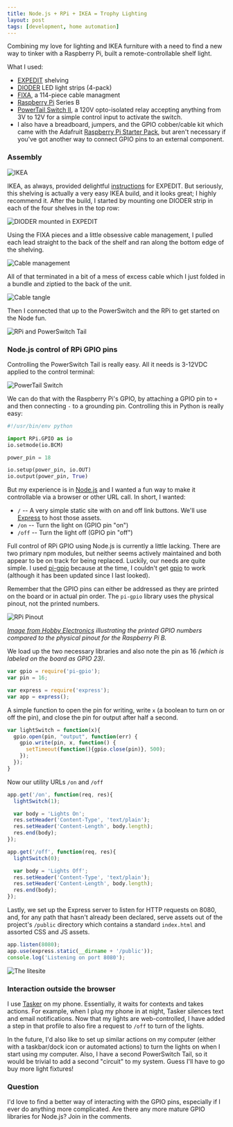 ```yaml
---
title: Node.js + RPi + IKEA = Trophy Lighting
layout: post
tags: [development, home automation]
---
```


Combining my love for lighting and IKEA furniture with a need to find a new way to tinker with a Raspberry Pi, built a remote-controllable shelf light.

What I used:

* [EXPEDIT](http://www.ikea.com/us/en/catalog/products/60255588/#/10103088) shelving
* [DIODER](http://www.ikea.com/us/en/catalog/products/20119418) LED light strips (4-pack)
* [FIXA](http://www.ikea.com/us/en/catalog/products/60169251/), a 114-piece cable managment
* [Raspberry Pi](http://www.adafruit.com/products/998) Series B
* [PowerTail Switch II](https://www.adafruit.com/products/268), a 120V opto-isolated relay accepting anything from 3V to 12V for a simple control input to activate the switch.
* I also have a breadboard, jumpers, and the GPIO cobber/cable kit which came with the Adafruit [Raspberry Pi Starter Pack](http://www.adafruit.com/products/1014), but aren't necessary if you've got another way to connect GPIO pins to an external component.

### Assembly

![IKEA][IKEA]

IKEA, as always, provided delightful
[instructions](http://www.ikea.com/us/en/assembly_instructions/expedit-shelving-unit__AA-573046-2_pub.pdf)
for EXPEDIT. But seriously, this shelving is actually a very easy IKEA build,
and it looks great; I highly recommend it. After the build, I started by
mounting one DIODER strip in each of the four shelves in the top row:

![DIODER mounted in EXPEDIT][DIODER]

Using the FIXA pieces and a little obsessive cable management, I pulled each
lead straight to the back of the shelf and ran along the bottom edge of the
shelving.

![Cable management][Cable management]

All of that terminated in a bit of a mess of excess cable which I just folded in
a bundle and ziptied to the back of the unit.

![Cable tangle][Cable tangle]

Then I connected that up to the PowerSwitch and the RPi to get started on the
Node fun.

![RPi and PowerSwitch Tail][RPiPST]

### Node.js control of RPi GPIO pins

Controlling the PowerSwitch Tail is really easy. All it needs is 3-12VDC applied
to the control terminal:

![PowerTail Switch][PowerTail Switch]

We can do that with the Raspberry Pi's GPIO, by attaching a GPIO pin to `+` and
then connecting `-` to a grounding pin. Controlling this in Python is really
easy:

``` python
#!/usr/bin/env python

import RPi.GPIO as io
io.setmode(io.BCM)

power_pin = 18

io.setup(power_pin, io.OUT)
io.output(power_pin, True)
```

But my experience is in [Node.js](http://nodejs.org) and I wanted a fun way to
make it controllable via a browser or other URL call. In short, I wanted:

* `/` -- A very simple static site with on and off link buttons. We'll use [Express](http://expressjs.com/) to host those assets.
* `/on` -- Turn the light on (GPIO pin "on")
* `/off` -- Turn the light off (GPIO pin "off")

Full control of RPi GPIO using Node.js is currently a little lacking. There are
two primary npm modules, but neither seems actively maintained and both appear
to be on track for being replaced. Luckily, our needs are quite simple. I used
[pi-gpio](https://npmjs.org/package/pi-gpio) because at the time, I couldn't get
[gpio](https://npmjs.org/package/gpio) to work (although it has been updated
since I last looked).

Remember that the GPIO pins can either be addressed as they are printed on the
board or in actual pin order. The `pi-gpio` library uses the physical pinout,
not the printed numbers.

![RPi Pinout][RPi Pinout]

_[Image from Hobby Electronics](http://www.hobbytronics.co.uk/raspberry-pi-gpio-pinout) illustrating the printed GPIO numbers compared to the physical pinout for the Raspberry Pi B._

We load up the two necessary libraries and also note the pin as 16
_(which is labeled on the board as GPIO 23)_.

``` js
var gpio = require('pi-gpio');
var pin = 16;

var express = require('express');
var app = express();
```

A simple function to open the pin for writing, write `x` (a boolean to turn on
or off the pin), and close the pin for output after half a second.

``` js
var lightSwitch = function(x){
  gpio.open(pin, "output", function(err) {
    gpio.write(pin, x, function() {
      setTimeout(function(){gpio.close(pin)}, 500);
    });
  });
}
```

Now our utility URLs `/on` and `/off`

``` js
app.get('/on', function(req, res){
  lightSwitch(1);

  var body = 'Lights On';
  res.setHeader('Content-Type', 'text/plain');
  res.setHeader('Content-Length', body.length);
  res.end(body);
});

app.get('/off', function(req, res){
  lightSwitch(0);

  var body = 'Lights Off';
  res.setHeader('Content-Type', 'text/plain');
  res.setHeader('Content-Length', body.length);
  res.end(body);
});
```

Lastly, we set up the Express server to listen for HTTP requests on 8080, and,
for any path that hasn't already been declared, serve assets out of the
project's `/public` directory which contains a standard `index.html` and
assorted CSS and JS assets.

``` js
app.listen(8080);
app.use(express.static(__dirname + '/public'));
console.log('Listening on port 8080');
```

![The litesite][The litesite]

### Interaction outside the browser

I use
[Tasker](https://play.google.com/store/apps/details?id=net.dinglisch.android.taskerm&hl=en)
on my phone. Essentially, it waits for contexts and takes actions. For example,
when I plug my phone in at night, Tasker silences text and email notifications.
Now that my lights are web-controlled, I have added a step in that profile to
also fire a request to `/off` to turn of the lights.

In the future, I'd also like to set up similar actions on my computer (either
with a taskbar/dock icon or automated actions) to turn the lights on when I
start using my computer. Also, I have a second PowerSwitch Tail, so it would be
trivial to add a second "circuit" to my system. Guess I'll have to go buy more
light fixtures!

### Question

I'd love to find a better way of interacting with the GPIO pins, especially if I
ever do anything more complicated. Are there any more mature GPIO libraries for
Node.js? Join in the comments.


[DIODER]: /assets/blog/ikea-rpi/dsc_1332.jpg
[Cable management]: /assets/blog/ikea-rpi/dsc_1346.jpg
[Cable tangle]: /assets/blog/ikea-rpi/dsc_1349.jpg
[RPiPST]: /assets/blog/ikea-rpi/dsc_1352.jpg
[PowerTail Switch]: /assets/blog/ikea-rpi/dsc_1353.jpg
[RPi Pinout]: /assets/blog/ikea-rpi/gpio-pinout-rev2.jpg
[The litesite]: /assets/blog/ikea-rpi/lightsite.png
[IKEA]: /assets/blog/ikea-rpi/ikea.png
